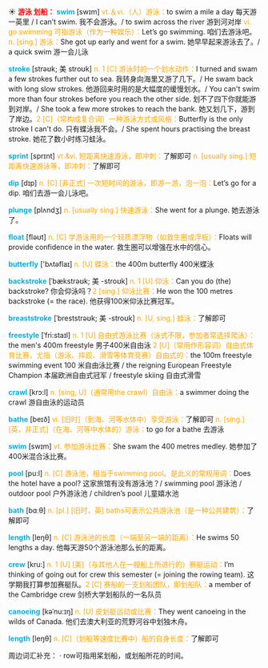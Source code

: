 ☀ <font color="red">**游泳 划船：**</font>
<font color="sky blue">**swim**</font> [swɪm] 
<font color="orange">vt.＆vi.（人）游泳：</font>to swim a mile a day 每天游一英里 / I can’t swim. 我不会游泳。/ to swim across the river 游到河对岸 <font color="orange">vi. go swimming 可指游泳（作为一种娱乐）：</font>Let’s go swimming. 咱们去游泳吧。<font color="orange">n. [sing.] 游泳：</font>She got up early and went for a swim. 她早早起来游泳去了。/ a quick swim 游一会儿泳
           
<font color="sky blue">**stroke**</font> [strəʊk; 美 stroʊk]
<font color="orange">n. 1 [C] 游泳时的一个划水动作：</font>I turned and swam a few strokes further out to sea. 我转身向海里又游了几下。/ He swam back with long slow strokes. 他游回来时用的是大幅度的缓慢划水。/ You can't swim more than four strokes before you reach the other side. 划不了四下你就能游到对岸。/ She took a few more strokes to reach the bank. 她又划几下，游到了岸边。<font color="orange">2 [C]（常构成复合词）一种游泳方式或风格：</font>Butterfly is the only stroke I can't do. 只有蝶泳我不会。/ She spent hours practising the breast stroke. 她花了数小时练习蛙泳。           

<font color="sky blue">**sprint**</font> [sprɪnt]
<font color="orange">vt.&vi. 短距离快速游泳，即冲刺：</font>了解即可 <font color="orange">n. [usually sing.] 短距离快速游泳等，即冲刺：</font>了解即可

<font color="sky blue">**dip**</font> [dɪp] 
<font color="orange">n. [C] [非正式] 一次短时间的游泳，即游一游，泡一泡：</font>Let’s go for a dip. 咱们去游一会儿泳吧。
           
<font color="sky blue">**plunge**</font> [plʌndʒ]
<font color="orange">n. [usually sing.] 快速游泳：</font>She went for a plunge. 她去游泳了。

<font color="sky blue">**float**</font> [fləʊt] 
<font color="orange">n. [C] 学游泳用的一个轻质漂浮物（如救生圈或浮板）：</font>Floats will provide confidence in the water. 救生圈可以增强在水中的信心。

<font color="sky blue">**butterfly**</font> ['bʌtəflaɪ] 
<font color="orange">n. [U] 蝶泳：</font>the 400m butterfly 400米蝶泳
           
<font color="sky blue">**backstroke**</font> [ˈbækstrəʊk; 美 -stroʊk]
<font color="orange">n. 1 [U] 仰泳：</font>Can you do (the) backstroke? 你会仰泳吗？<font color="orange">2 [sing.] 仰泳比赛：</font>He won the 100 metres backstroke (= the race). 他获得100米仰泳比赛冠军。

<font color="sky blue">**breaststroke**</font> [ˈbreststrəʊk; 美 -stroʊk]
<font color="orange">n. [U, sing.] 蛙泳：</font>了解即可
           
<font color="sky blue">**freestyle**</font> [ˈfri:staɪl]
<font color="orange">n. 1 [U] 自由式游泳比赛（泳式不限，参加者常选择爬泳）：</font>the men's 400m freestyle 男子400米自由泳 <font color="orange">2 [U]（常用作形容词）自由式体育比赛，尤指（游泳、摔跤、滑雪等体育竞赛）自由式的：</font>the 100m freestyle swimming event 100 米自由泳比赛 / the reigning European Freestyle Champion 本届欧洲自由式冠军 / freestyle skiing 自由式滑雪
           
<font color="sky blue">**crawl**</font> [krɔ:l]
<font color="orange">n. [sing, U]（通常用the crawl）自由泳：</font>a swimmer doing the crawl 游自由泳的运动员

<font color="sky blue">**bathe**</font> [beɪð] 
<font color="orange">vi. [旧时]（到海、河等水体中）享受游泳：</font>了解即可 <font color="orange">n. [sing.] [英，非正式]（在海、河等中水体的）游泳：</font>to go for a bathe 去游泳

<font color="sky blue">**swim**</font> [swɪm] 
<font color="orange">vt. 参加游泳比赛：</font>She swam the 400 metres medley. 她参加了400米混合泳比赛。

<font color="sky blue">**pool**</font> [pu:l] 
<font color="orange">n. [C] 游泳池，相当于swimming pool。是此义的常规用词：</font>Does the hotel have a pool? 这家旅馆有没有游泳池？/ swimming pool 游泳池 / outdoor pool 户外游泳池 / children’s pool 儿童嬉水池

<font color="sky blue">**bath**</font> [bɑːθ] 
<font color="orange">n. [pl.] [旧时，英] baths可表示公共游泳池（是一种公共建筑）：</font>了解即可

<font color="sky blue">**length**</font> [leŋθ] 
<font color="orange">n. [C] 游泳池的长度（一端至另一端的距离）：</font>He swims 50 lengths a day. 他每天游50个游泳池那么长的距离。

<font color="sky blue">**crew**</font> [kru:] 
<font color="orange">n. 1 [U] [美]（与其他人在一艘船上所进行的）赛艇运动：</font>I’m thinking of going out for crew this semester (= joining the rowing team). 这学期我打算参加赛艇队。<font color="orange">2 [C] 赛船的一支划船团队，即划船队：</font>a member of the Cambridge crew 剑桥大学划船队的一名队员
           
<font color="sky blue">**canoeing**</font> [kəˈnu:ɪŋ]
<font color="orange">n. [U] 皮划艇运动或比赛：</font>They went canoeing in the wilds of Canada. 他们去澳大利亚的荒野河谷中划独木舟。

<font color="sky blue">**length**</font> [leŋθ] 
<font color="orange">n. [C]（划船等速度比赛中）船的自身长度：</font>了解即可

周边词汇补充：
· row可指用桨划船，或划船所花的时间。

